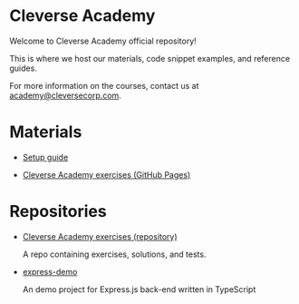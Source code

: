 # Cleverse Academy

Welcome to Cleverse Academy official repository!

This is where we host our materials, code snippet examples, and reference guides.

For more information on the courses, contact us at [academy@cleversecorp.com](mailto:academy@cleversecorp.com).

# Materials

- [Setup guide](https://cleverseacademy.github.io/setup-guide/)

- [Cleverse Academy exercises (GitHub Pages)](https://cleverseacademy.github.io/exercises/)

# Repositories

- [Cleverse Academy exercises (repository)](https://github.com/CleverseAcademy/exercises)

  A repo containing exercises, solutions, and tests.

- [express-demo](https://github.com/CleverseAcademy/express-demo)

  An demo project for Express.js back-end written in TypeScript